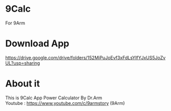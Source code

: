 # 9Calc
 For 9Arm
# Download App
 https://drive.google.com/drive/folders/152MiPuJoEvf3xFdLsYIfYJxUS5JoZvUL?usp=sharing
# About it
 This is 9Calc App Power Calculator By Dr.Arm<br>
 Youtube : https://www.youtube.com/c/9armstory (9Arm)
